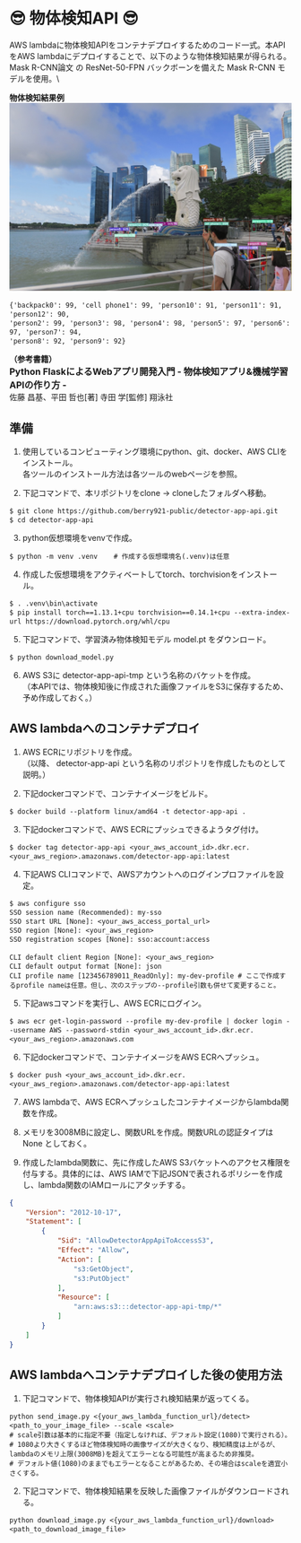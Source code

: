 # 😎 物体検知API 😎

AWS lambdaに物体検知APIをコンテナデプロイするためのコード一式。本APIをAWS lambdaにデプロイすることで、以下のような物体検知結果が得られる。\
<a ref='https://arxiv.org/abs/1703.06870'>Mask R-CNN論文</a> の ResNet-50-FPN バックボーンを備えた Mask R-CNN モデルを使用。\

**物体検知結果例**\
<img src='./marlion.jpg' alt='before' width='800px'></img>
```shell
{'backpack0': 99, 'cell phone1': 99, 'person10': 91, 'person11': 91, 'person12': 90, 
'person2': 99, 'person3': 98, 'person4': 98, 'person5': 97, 'person6': 97, 'person7': 94, 
'person8': 92, 'person9': 92}
```
**（参考書籍）**\
**<font size="3">Python FlaskによるWebアプリ開発入門 - 物体検知アプリ&機械学習APIの作り方 -</font>**\
佐藤 昌基、平田 哲也[著] 寺田 学[監修] 翔泳社

## 準備

1. 使用しているコンピューティング環境にpython、git、docker、AWS CLIをインストール。\
各ツールのインストール方法は各ツールのwebページを参照。

2. 下記コマンドで、本リポジトリをclone → cloneしたフォルダへ移動。
```shell
$ git clone https://github.com/berry921-public/detector-app-api.git
$ cd detector-app-api
```
3. python仮想環境をvenvで作成。
```shell
$ python -m venv .venv    # 作成する仮想環境名(.venv)は任意
```
4. 作成した仮想環境をアクティベートしてtorch、torchvisionをインストール。
```shell
$ . .venv\bin\activate
$ pip install torch==1.13.1+cpu torchvision==0.14.1+cpu --extra-index-url https://download.pytorch.org/whl/cpu
```
5. 下記コマンドで、学習済み物体検知モデル model.pt をダウンロード。
```shell
$ python download_model.py
```
6. AWS S3に detector-app-api-tmp という名称のバケットを作成。\
（本APIでは、物体検知後に作成された画像ファイルをS3に保存するため、予め作成しておく。）

## AWS lambdaへのコンテナデプロイ
1. AWS ECRにリポジトリを作成。\
（以降、 detector-app-api という名称のリポジトリを作成したものとして説明。）

2. 下記dockerコマンドで、コンテナイメージをビルド。
```shell
$ docker build --platform linux/amd64 -t detector-app-api .
```
3. 下記dockerコマンドで、AWS ECRにプッシュできるようタグ付け。
```shell
$ docker tag detector-app-api <your_aws_account_id>.dkr.ecr.<your_aws_region>.amazonaws.com/detector-app-api:latest
```
4. 下記AWS CLIコマンドで、AWSアカウントへのログインプロファイルを設定。
```shell
$ aws configure sso
SSO session name (Recommended): my-sso
SSO start URL [None]: <your_aws_access_portal_url>
SSO region [None]: <your_aws_region>
SSO registration scopes [None]: sso:account:access

CLI default client Region [None]: <your_aws_region>
CLI default output format [None]: json
CLI profile name [123456789011_ReadOnly]: my-dev-profile # ここで作成するprofile nameは任意。但し、次のステップの--profile引数も併せて変更すること。
```
5. 下記awsコマンドを実行し、AWS ECRにログイン。
```shell
$ aws ecr get-login-password --profile my-dev-profile | docker login --username AWS --password-stdin <your_aws_account_id>.dkr.ecr.<your_aws_region>.amazonaws.com
```
6. 下記dockerコマンドで、コンテナイメージをAWS ECRへプッシュ。
```shell
$ docker push <your_aws_account_id>.dkr.ecr.<your_aws_region>.amazonaws.com/detector-app-api:latest
```
7. AWS lambdaで、AWS ECRへプッシュしたコンテナイメージからlambda関数を作成。

8. メモリを3008MBに設定し、関数URLを作成。関数URLの認証タイプは None としておく。

9. 作成したlambda関数に、先に作成したAWS S3バケットへのアクセス権限を付与する。具体的には、AWS IAMで下記JSONで表されるポリシーを作成し、lambda関数のIAMロールにアタッチする。
```json
{
    "Version": "2012-10-17",
    "Statement": [
        {
            "Sid": "AllowDetectorAppApiToAccessS3",
            "Effect": "Allow",
            "Action": [
                "s3:GetObject",
                "s3:PutObject"
            ],
            "Resource": [
                "arn:aws:s3:::detector-app-api-tmp/*"
            ]
        }
    ]
}
```

## AWS lambdaへコンテナデプロイした後の使用方法

1. 下記コマンドで、物体検知APIが実行され検知結果が返ってくる。
```shell
python send_image.py <{your_aws_lambda_function_url}/detect> <path_to_your_image_file> --scale <scale>
# scale引数は基本的に指定不要（指定しなければ、デフォルト設定(1080)で実行される）。
# 1080より大きくするほど物体検知時の画像サイズが大きくなり、検知精度は上がるが、lambdaのメモリ上限(3008MB)を超えてエラーとなる可能性が高まるため非推奨。
# デフォルト値(1080)のままでもエラーとなることがあるため、その場合はscaleを適宜小さくする。
```
2. 下記コマンドで、物体検知結果を反映した画像ファイルがダウンロードされる。
```shell
python download_image.py <{your_aws_lambda_function_url}/download> <path_to_download_image_file>
```